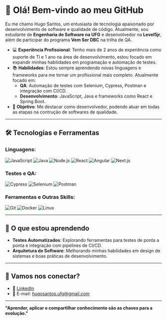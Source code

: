 # 👋 Olá! Bem-vindo ao meu GitHub

Eu me chamo Hugo Santos, um entusiasta de tecnologia apaixonado por desenvolvimento de software e qualidade de código. Atualmente, sou estudante de **Engenharia de Software na UFG** e desenvolvedor na **Level5jr**, além de participar do programa **Vem Ser DBC** na trilha de QA.
- 💻 **Experiência Profissional**: Tenho mais de 2 anos de experiência como suporte de TI e 1 ano na área de desenvolvimento, estou focado em expandir minhas habilidades em programação e automação de testes.
- 📚 **Habilidades**: Estou sempre aprendendo novas linguagens e frameworks para me tornar um profissional mais completo. Atualmente focado em:
  - **QA**: Automação de testes com Selenium, Cypress, Postman e integração com CI/CD.
  - **Desenvolvimento**: JavaScript, Java e frameworks como React e Spring Boot.
- 🎯 **Objetivo**: Me destacar como desenvolvedor, podendo atuar em todas as etapas na contrução de softwares de qualidade.

---

## 🛠️ Tecnologias e Ferramentas

### Linguagens:
![JavaScript](https://img.shields.io/badge/-JavaScript-F7DF1E?logo=javascript&logoColor=black)
![Java](https://img.shields.io/badge/-Java-007396?logo=java&logoColor=white)
![Node.js](https://img.shields.io/badge/-Node.js-339933?logo=node.js&logoColor=white)
![React](https://img.shields.io/badge/-React-61DAFB?logo=react&logoColor=black)
![Angular](https://img.shields.io/badge/-Angular-DD0031?logo=angular&logoColor=white)
![Next.js](https://img.shields.io/badge/-Next.js-000000?logo=next.js&logoColor=white)

### Testes e QA:
![Cypress](https://img.shields.io/badge/-Cypress-17202C?logo=cypress&logoColor=white)
![Selenium](https://img.shields.io/badge/-Selenium-43B02A?logo=selenium&logoColor=white)
![Postman](https://img.shields.io/badge/-Postman-FF6C37?logo=postman&logoColor=white)

### Ferramentas e Outras Skills:
![Git](https://img.shields.io/badge/-Git-F05032?logo=git&logoColor=white)
![Docker](https://img.shields.io/badge/-Docker-2496ED?logo=docker&logoColor=white)
![Linux](https://img.shields.io/badge/-Linux-FCC624?logo=linux&logoColor=black)

---

## 🌱 O que estou aprendendo

- **Testes Automatizados**: Explorando ferramentas para testes de ponta a ponta e integração com pipelines de CI/CD.
- **Arquitetura de Software**: Melhorando minhas habilidades em design de sistemas e boas práticas de desenvolvimento.

---

## 🤝 Vamos nos conectar?

- 💼 [LinkedIn](https://www.linkedin.com/in/hugosnts/)
- 📧 E-mail: hugosantos.ufg@gmail.com

---

**"Aprender, aplicar e compartilhar conhecimento são as chaves para a evolução."**
